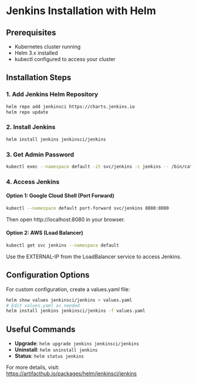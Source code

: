 # Jenkins Installation with Helm

## Prerequisites
- Kubernetes cluster running
- Helm 3.x installed
- kubectl configured to access your cluster

## Installation Steps

### 1. Add Jenkins Helm Repository
```bash
helm repo add jenkinsci https://charts.jenkins.io
helm repo update
```

### 2. Install Jenkins
```bash
helm install jenkins jenkinsci/jenkins
```

### 3. Get Admin Password
```bash
kubectl exec --namespace default -it svc/jenkins -c jenkins -- /bin/cat /run/secrets/additional/chart-admin-password && echo
```

### 4. Access Jenkins

#### Option 1: Google Cloud Shell (Port Forward)
```bash
kubectl --namespace default port-forward svc/jenkins 8080:8080
```
Then open http://localhost:8080 in your browser.

#### Option 2: AWS (Load Balancer)
```bash
kubectl get svc jenkins --namespace default
```
Use the EXTERNAL-IP from the LoadBalancer service to access Jenkins.

## Configuration Options

For custom configuration, create a values.yaml file:
```bash
helm show values jenkinsci/jenkins > values.yaml
# Edit values.yaml as needed
helm install jenkins jenkinsci/jenkins -f values.yaml
```

## Useful Commands

- **Upgrade**: `helm upgrade jenkins jenkinsci/jenkins`
- **Uninstall**: `helm uninstall jenkins`
- **Status**: `helm status jenkins`

For more details, visit: https://artifacthub.io/packages/helm/jenkinsci/jenkins